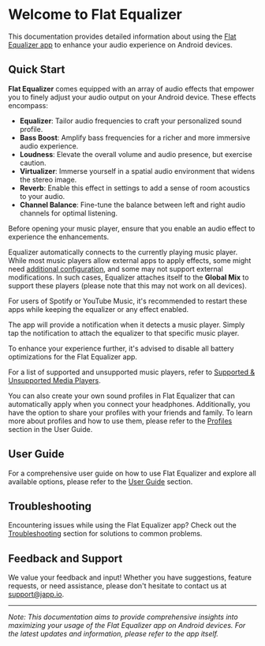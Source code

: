 # Welcome to Flat Equalizer

This documentation provides detailed information about using the [Flat Equalizer app](https://play.google.com/store/apps/details?id=com.jazibkhan.equalizer) to enhance your audio experience on Android devices.

## Quick Start

**Flat Equalizer** comes equipped with an array of audio effects that empower you to finely adjust your audio output on your Android device. These effects encompass:

- **Equalizer**: Tailor audio frequencies to craft your personalized sound profile.
- **Bass Boost**: Amplify bass frequencies for a richer and more immersive audio experience.
- **Loudness**: Elevate the overall volume and audio presence, but exercise caution.
- **Virtualizer**: Immerse yourself in a spatial audio environment that widens the stereo image.
- **Reverb**: Enable this effect in settings to add a sense of room acoustics to your audio.
- **Channel Balance**: Fine-tune the balance between left and right audio channels for optimal listening.

Before opening your music player, ensure that you enable an audio effect to experience the enhancements.

Equalizer automatically connects to the currently playing music player. While most music players allow external apps to apply effects, some might need [additional configuration](./supported-and-unsupported-music-players), and some may not support external modifications. In such cases, Equalizer attaches itself to the **Global Mix** to support these players (please note that this may not work on all devices).

For users of Spotify or YouTube Music, it's recommended to restart these apps while keeping the equalizer or any effect enabled.

The app will provide a notification when it detects a music player. Simply tap the notification to attach the equalizer to that specific music player.

To enhance your experience further, it's advised to disable all battery optimizations for the Flat Equalizer app.

For a list of supported and unsupported music players, refer to [Supported & Unsupported Media Players](./supported-and-unsupported-music-players).

You can also create your own sound profiles in Flat Equalizer that can automatically apply when you connect your headphones. Additionally, you have the option to share your profiles with your friends and family. To learn more about profiles and how to use them, please refer to the [Profiles](./user-guide#profiles) section in the User Guide.

## User Guide

For a comprehensive user guide on how to use Flat Equalizer and explore all available options, please refer to the [User Guide](./user-guide) section.

## Troubleshooting

Encountering issues while using the Flat Equalizer app? Check out the [Troubleshooting](./troubleshoot) section for solutions to common problems.

## Feedback and Support

We value your feedback and input! Whether you have suggestions, feature requests, or need assistance, please don't hesitate to contact us at [support@japp.io](mailto:support@japp.io).

---

*Note: This documentation aims to provide comprehensive insights into maximizing your usage of the Flat Equalizer app on Android devices. For the latest updates and information, please refer to the app itself.*
